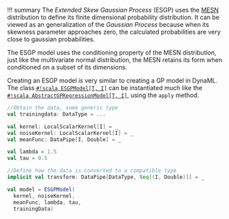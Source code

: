 !!! summary
    The _Extended Skew Gaussian Process_ (ESGP) uses the [MESN](/core/core_prob_dist/#mesn) distribution to define its finite dimensional probability distribution. It can be viewed as an generalization of the _Gaussian Process_ because when its skewness parameter approaches zero, the calculated probabilities are very close to gaussian probabilities.


The ESGP model uses the conditioning property of the MESN distribution, just like the multivariate normal distribution, the MESN retains its form when conditioned on a subset of its dimensions.

Creating an ESGP model is very similar to creating a GP model in DynaML. The class [`#!scala ESGPModel[T, I]`](https://transcendent-ai-labs.github.io/api_docs/DynaML/recent/dynaml-core/#io.github.mandar2812.dynaml.models.sgp.ESGPModel) can be instantiated much like the [`#!scala AbstractGPRegressionModel[T, I]`](https://transcendent-ai-labs.github.io/api_docs/DynaML/v1.4.2/dynaml-core/#io.github.mandar2812.dynaml.models.gp.AbstractGPRegressionModel), using the `apply` method.

```scala
//Obtain the data, some generic type
val trainingdata: DataType = ...

val kernel: LocalScalarKernel[I] = _
val noiseKernel: LocalScalarKernel[I] = _
val meanFunc: DataPipe[I, Double] = _

val lambda = 1.5
val tau = 0.5

//Define how the data is converted to a compatible type
implicit val transform: DataPipe[DataType, Seq[(I, Double)]] = _

val model = ESGPModel(
  kernel, noiseKernel,
  meanFunc, lambda, tau,
  trainingData)
```
